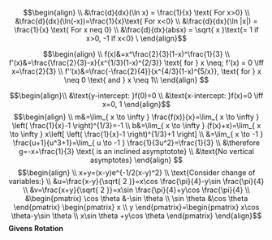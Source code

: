 $$\begin{align} \\
&\frac{d}{dx}(\ln x) = \frac{1}{x} \text{ For x>0} \\
&\frac{d}{dx}(\ln(-x))=\frac{1}{x}\text{ For x<0} \\
&\frac{d}{dx}(\ln |x|) = \frac{1}{x} \text{ For x neq 0} \\
&\frac{d}{dx}(absx) = \sqrt{ x }\text{= 1 if x>0, -1 if x<0}  \
\end{align}$$

$$\begin{align} \\
f(x)&=x^\frac{2}{3}(1-x)^\frac{1}{3} \\
f’(x)&=\frac{\frac{2}{3}-x}{x^{1/3}(1-x)^{2/3}} \text{ for } x \neq; f’(x) = 0 \iff x=\frac{2}{3} \\
f’‘(x)&=\frac{-\frac{2}{4}}{x^{4/3}(1-x)^{5/x}}, \text{ for } x \neq 0 \text{ and } x \neq 1\\
\end{align}
$$

$$\begin{align}\\
&\text{y-intercept: }f(0)=0 \\
&\text{x-intercept: }f(x)=0 \iff x=0, 1
\end{align}$$
$$\begin{align} \\
m&=\lim_{ x \to \infty } \frac{f(x)}{x}=\lim_{ x \to \infty } \left( \frac{1}{x}-1 \right)^{1/3}=-1 \\
b&=\lim_{ x \to \infty } (f(x)+x)=\lim_{ x \to \infty } x\left[ \left( \frac{1}{x}-1 \right)^{1/3}+1 \right] \\
&=\lim_{ x \to -1 } \frac{u+1}{u^3+1}=\lim_{ u \to -1 } \frac{1}{3u^2}=\frac{1}{3} \\
&\therefore g=-x+\frac{1}{3} \text{ is an inclined asymptotote}  \\
&\text{No vertical asymptotes}
\end{align}
$$
$$\begin{align} \\
x+y=(x-y)e^{-1/2(x-y)^2} \\
\text{Consider change of variables:} \\
&u=\frac{x-y}{\sqrt{ 2 }}=x\cos \frac{\pi}{4}-y\sin \frac{\pi}{4} \\
&v=\frac{x+y}{\sqrt{ 2 }}=x\sin \frac{\pi}{4}+y\cos \frac{\pi}{4} \\
&\begin{pmatrix}
\cos \theta &-\sin \theta \\
\sin \theta &\cos \theta
\end{pmatrix} \begin{pmatrix}
x \\
y
\end{pmatrix}=\begin{pmatrix} x\cos \theta-y\sin \theta \\
x\sin \theta +y\cos \theta
\end{pmatrix}
\end{align}$$
**Givens Rotation**